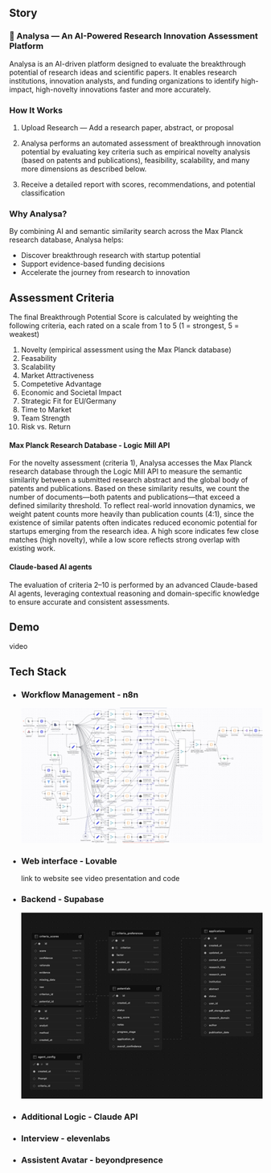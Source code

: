 ## Story 

### 🚀 Analysa — An AI-Powered Research Innovation Assessment Platform
Analysa is an AI-driven platform designed to evaluate the breakthrough potential of research ideas and scientific papers. It enables research institutions, innovation analysts, and funding organizations to identify high-impact, high-novelty innovations faster and more accurately.


### How It Works
1. Upload Research — Add a research paper, abstract, or proposal
2. Analysa performs an automated assessment of breakthrough innovation potential by evaluating key criteria such as empirical novelty analysis (based on patents and publications), feasibility, scalability, and many more dimensions as described below.

3. Receive a detailed report with scores, recommendations, and potential classification

### Why Analysa?
By combining AI and semantic similarity search across the Max Planck research database, Analysa helps:
- Discover breakthrough research with startup potential
- Support evidence-based funding decisions
- Accelerate the journey from research to innovation



## Assessment Criteria

The final Breakthrough Potential Score is calculated by weighting the following criteria, each rated on a scale from 1 to 5 (1 = strongest, 5 = weakest)

1. Novelty (empirical assessment using the Max Planck database)
2. Feasability
3. Scalability
4. Market Attractiveness
5. Competetive Advantage
6. Economic and Societal Impact
7. Strategic Fit for EU/Germany 
8. Time to Market
9. Team Strength
10. Risk vs. Return


#### Max Planck Research Database - Logic Mill API
For the novelty assessment (criteria 1), Analysa accesses the Max Planck research database through the Logic Mill API to measure the semantic similarity between a submitted research abstract and the global body of patents and publications. Based on these similarity results, we count the number of documents—both patents and publications—that exceed a defined similarity threshold. To reflect real-world innovation dynamics, we weight patent counts more heavily than publication counts (4:1), since the existence of similar patents often indicates reduced economic potential for startups emerging from the research idea. A high score indicates few close matches (high novelty), while a low score reflects strong overlap with existing work.

#### Claude-based AI agents

The evaluation of criteria 2–10 is performed by an advanced Claude-based AI agents, leveraging contextual reasoning and domain-specific knowledge to ensure accurate and consistent assessments.


## Demo

 video
 
## Tech Stack

- ### Workflow Management - n8n
  ![Workflow Architecture in n8n ](resources/n8n_workflow.png)

- ### Web interface - Lovable
    link to website
  see video presentation and code

- ### Backend - Supabase
    <img src="resources/database_scheme_supabase.jpg" width="800" />
    
- ### Additional Logic - Claude API
  
- ### Interview - elevenlabs
  
- ### Assistent Avatar - beyondpresence


##



